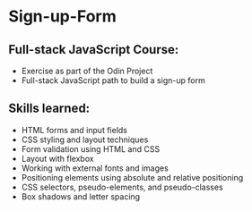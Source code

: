 # Sign-up-Form
## Full-stack JavaScript Course:
* Exercise as part of the Odin Project
* Full-stack JavaScript path to build a sign-up form

## Skills learned:
* HTML forms and input fields
* CSS styling and layout techniques
* Form validation using HTML and CSS
* Layout with flexbox
* Working with external fonts and images
* Positioning elements using absolute and relative positioning
* CSS selectors, pseudo-elements, and pseudo-classes
* Box shadows and letter spacing